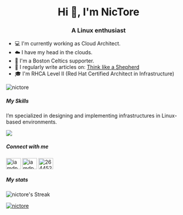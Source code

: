 <h1 align="center">Hi 👋, I'm NicTore</h1>
<h3 align="center">A Linux enthusiast</h3>

- :computer: I'm currently working as Cloud Architect.
- :cloud: I have my head in the clouds.
- :basketball: I'm a Boston Celtics supporter.
- :newspaper: I regularly write articles on: [Think like a Shepherd](https://nictore.github.io/)
- :mortar_board: I'm RHCA Level II (Red Hat Certified Architect in Infrastructure)

<p align="left"> <img src="https://komarev.com/ghpvc/?username=nictore&label=Profile%20views&color=0e75b6&style=flat" alt="nictore" /> </p>

##### My Skills
I’m specialized in designing and implementing infrastructures in Linux-based environments.

<p align="left">
  <a href="https://github.com/nictore">
    <img src="https://skillicons.dev/icons?i=git,kubernetes,docker,redhat,ansible,gcp,aws,python,redis,kafka,grafana,jenkins" />
  </a>
</p>

##### Connect with me
<p align="left">
<a href="https://twitter.com/" target="blank"><img align="center" src="https://raw.githubusercontent.com/rahuldkjain/github-profile-readme-generator/master/src/images/icons/Social/twitter.svg" alt="iamdpastore" height="30" width="40" /></a>
<a href="https://linkedin.com/in/" target="blank"><img align="center" src="https://raw.githubusercontent.com/rahuldkjain/github-profile-readme-generator/master/src/images/icons/Social/linked-in-alt.svg" alt="iamdpastore" height="30" width="40" /></a>
<a href="https://stackoverflow.com/users/" target="blank"><img align="center" src="https://raw.githubusercontent.com/rahuldkjain/github-profile-readme-generator/master/src/images/icons/Social/stack-overflow.svg" alt="26445223" height="30" width="40" /></a>
</p>

##### My stats
![nictore's Streak](https://github-readme-streak-stats.herokuapp.com/?user=nictore&theme=radical&hide_border=false)
<p align="left"> <a href="https://github.com/nictore"><img src="https://github-profile-trophy.vercel.app/?username=nictore" alt="nictore" /></a> </p>
